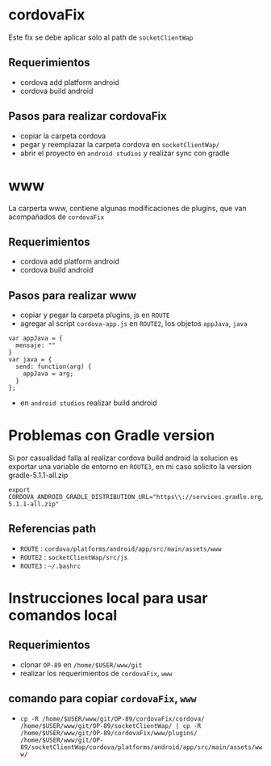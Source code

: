 # cordovaFix 

Este fix se debe aplicar solo al path de `socketClientWap` 

## Requerimientos

 * cordova add platform android
 * cordova build android

## Pasos para realizar cordovaFix

 * copiar la carpeta cordova
 * pegar y reemplazar la carpeta cordova en `socketClientWap/`
 * abrir el proyecto en `android studios` y realizar sync con gradle

# www 

La carperta www, contiene algunas modificaciones de plugins, 
que van acompañados de `cordovaFix`

## Requerimientos

 * cordova add platform android
 * cordova build android 

## Pasos para realizar www 

 * copiar y pegar la carpeta plugins, js en `ROUTE`
 * agregar al script `cordova-app.js` en `ROUTE2`, los objetos `appJava`, `java`
```objetos
var appJava = {
  mensaje: ""
}
var java = {
  send: function(arg) {
    appJava = arg;
  }
};
```
* en `android studios` realizar build android

# Problemas con Gradle version

Si por casualidad falla al realizar cordova build android
la solucion es exportar una variable de entorno en `ROUTE3`, en mi caso solicito la version gradle-5.1.1-all.zip

```bashrc 
export CORDOVA_ANDROID_GRADLE_DISTRIBUTION_URL="https\\://services.gradle.org/distributions/gradle-5.1.1-all.zip"
```

## Referencias path

* `ROUTE` : `cordova/platforms/android/app/src/main/assets/www`
* `ROUTE2` : `socketClientWap/src/js`
* `ROUTE3` : `~/.bashrc`

# Instrucciones local para usar comandos local

## Requerimientos

* clonar `OP-89` en `/home/$USER/www/git`
* realizar los requerimientos de `cordovaFix`, `www`

## comando para copiar `cordovaFix`, `www`

* `cp -R /home/$USER/www/git/OP-89/cordovaFix/cordova/ /home/$USER/www/git/OP-89/socketClientWap/ | cp -R /home/$USER/www/git/OP-89/cordovaFix/www/plugins/ /home/$USER/www/git/OP-89/socketClientWap/cordova/platforms/android/app/src/main/assets/www/`

